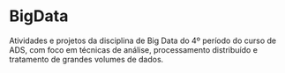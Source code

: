 # BigData
Atividades e projetos da disciplina de Big Data do 4º período do curso de ADS, com foco em técnicas de análise, processamento distribuído e tratamento de grandes volumes de dados.
